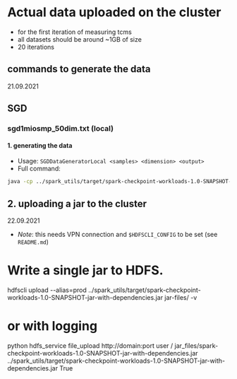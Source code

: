 # Actual data uploaded on the cluster
- for the first iteration of measuring tcms
- all datasets should be around ~1GB of size
- 20 iterations
## commands to generate the data
21.09.2021
## SGD
### sgd1miosmp_50dim.txt (local)
#### 1. generating the data
- Usage: `SGDDataGeneratorLocal <samples> <dimension> <output>`
- Full command:
```bash
java -cp ../spark_utils/target/spark-checkpoint-workloads-1.0-SNAPSHOT-jar-with-dependencies.jar de.tu_berlin.dos.arm.spark_utils.datagens.SGDDataGeneratorLocal 1000000 50 sgd_1miosmp_50dim.txt
```
## 2. uploading a jar to the cluster
22.09.2021
- *Note*: this needs VPN connection and `$HDFSCLI_CONFIG` to be set (see `README.md`)
# Write a single jar to HDFS.
hdfscli upload --alias=prod ../spark_utils/target/spark-checkpoint-workloads-1.0-SNAPSHOT-jar-with-dependencies.jar jar-files/ -v
# or with logging
python hdfs_service file_upload http://domain:port user / jar_files/spark-checkpoint-workloads-1.0-SNAPSHOT-jar-with-dependencies.jar ../spark_utils/target/spark-checkpoint-workloads-1.0-SNAPSHOT-jar-with-dependencies.jar True
````